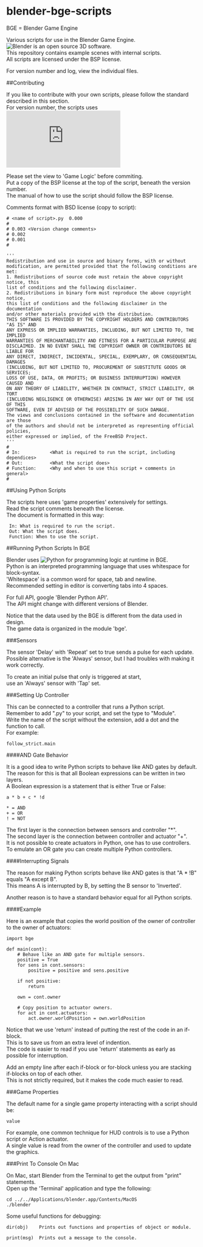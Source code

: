 blender-bge-scripts
===================

BGE = Blender Game Engine  

Various scripts for use in the Blender Game Engine.  
![Blender](http://www.blender.org/) is an open source 3D software.  
This repository contains example scenes with internal scripts.  
All scripts are licensed under the BSP license.  

For version number and log, view the individual files.  


##Contributing

If you like to contribute with your own scripts, please follow the standard described in this section.  
For version number, the scripts uses ![Angular Versioning Notation](http://isprogrammingeasy.blogspot.no/2012/08/angular-degrees-versioning-notation.html)  

Please set the view to 'Game Logic' before commiting.  
Put a copy of the BSP license at the top of the script, beneath the version number.  
The manual of how to use the script should follow the BSP license.  

Comments format with BSD license (copy to script):

    # <name of script>.py  0.000
    # 
    # 0.003 <Version change comments>
    # 0.002
    # 0.001
    #
    
    '''
    Redistribution and use in source and binary forms, with or without
    modification, are permitted provided that the following conditions are met:
    1. Redistributions of source code must retain the above copyright notice, this
    list of conditions and the following disclaimer.
    2. Redistributions in binary form must reproduce the above copyright notice,
    this list of conditions and the following disclaimer in the documentation
    and/or other materials provided with the distribution.
    THIS SOFTWARE IS PROVIDED BY THE COPYRIGHT HOLDERS AND CONTRIBUTORS "AS IS" AND
    ANY EXPRESS OR IMPLIED WARRANTIES, INCLUDING, BUT NOT LIMITED TO, THE IMPLIED
    WARRANTIES OF MERCHANTABILITY AND FITNESS FOR A PARTICULAR PURPOSE ARE
    DISCLAIMED. IN NO EVENT SHALL THE COPYRIGHT OWNER OR CONTRIBUTORS BE LIABLE FOR
    ANY DIRECT, INDIRECT, INCIDENTAL, SPECIAL, EXEMPLARY, OR CONSEQUENTIAL DAMAGES
    (INCLUDING, BUT NOT LIMITED TO, PROCUREMENT OF SUBSTITUTE GOODS OR SERVICES;
    LOSS OF USE, DATA, OR PROFITS; OR BUSINESS INTERRUPTION) HOWEVER CAUSED AND
    ON ANY THEORY OF LIABILITY, WHETHER IN CONTRACT, STRICT LIABILITY, OR TORT
    (INCLUDING NEGLIGENCE OR OTHERWISE) ARISING IN ANY WAY OUT OF THE USE OF THIS
    SOFTWARE, EVEN IF ADVISED OF THE POSSIBILITY OF SUCH DAMAGE.
    The views and conclusions contained in the software and documentation are those
    of the authors and should not be interpreted as representing official policies,
    either expressed or implied, of the FreeBSD Project.
    '''
    #
    # In:           <What is required to run the script, including dependices>
    # Out:          <What the script does>
    # Function:     <Why and when to use this script + comments in general>
    #

##Using Python Scripts

The scripts here uses 'game properties' extensively for settings.  
Read the script comments beneath the license.  
The document is formatted in this way:

     In: What is required to run the script.  
     Out: What the script does.  
     Function: When to use the script.  

##Running Python Scripts In BGE

Blender uses ![Python](http://www.python.org/) for programming logic at runtime in BGE.  
Python is an interpreted programming language that uses whitespace for block-syntax.  
'Whitespace' is a common word for space, tab and newline.  
Recommended setting in editor is converting tabs into 4 spaces.  

For full API, google 'Blender Python API'.  
The API might change with different versions of Blender.  

Notice that the data used by the BGE is different from the data used in design.  
The game data is organized in the module 'bge'.  

###Sensors

The sensor 'Delay' with 'Repeat' set to true sends a pulse for each update.  
Possible alternative is the 'Always' sensor, but I had troubles with making it work correctly.  

To create an initial pulse that only is triggered at start,  
use an 'Always' sensor with 'Tap' set.  

###Setting Up Controller

This can be connected to a controller that runs a Python script.  
Remember to add ".py" to your script, and set the type to "Module".  
Write the name of the script without the extension, add a dot and the function to call.  
For example:

    follow_strict.main

####AND Gate Behavior

It is a good idea to write Python scripts to behave like AND gates by default.  
The reason for this is that all Boolean expressions can be written in two layers.  
A Boolean expression is a statement that is either True or False:  

    a * b + c * !d
    
    * = AND
    + = OR
    ! = NOT
    
The first layer is the connection between sensors and controller "*".  
The second layer is the connection between controller and actuator "+".  
It is not possible to create actuators in Python, one has to use controllers.  
To emulate an OR gate you can create multiple Python controllers.  

####Interrupting Signals

The reason for making Python scripts behave like AND gates is that "A * !B" equals "A except B".  
This means A is interrupted by B, by setting the B sensor to 'Inverted'.  

Another reason is to have a standard behavior equal for all Python scripts.  

####Example

Here is an example that copies the world position of the owner of controller to the owner of actuators:  

    import bge
    
    def main(cont):
        # Behave like an AND gate for multiple sensors.
        positive = True
        for sens in cont.sensors:
            positive = positive and sens.positive
    
        if not positive:
            return
    
        own = cont.owner
        
        # Copy position to actuator owners.
        for act in cont.actuators:
            act.owner.worldPosition = own.worldPosition
            
Notice that we use 'return' instead of putting the rest of the code in an if-block.  
This is to save us from an extra level of indention.  
The code is easier to read if you use 'return' statements as early as possible for interruption.  

Add an empty line after each if-block or for-block unless you are stacking if-blocks on top of each other.  
This is not strictly required, but it makes the code much easier to read.  

###Game Properties

The default name for a single game property interacting with a script should be:

    value

For example, one common technique for HUD controls is to use a Python script or Action actuator.  
A single value is read from the owner of the controller and used to update the graphics.  

###Print To Console On Mac

On Mac, start Blender from the Terminal to get the output from "print" statements.  
Open up the 'Terminal' application and type the following:  

    cd ../../Applications/blender.app/Contents/MacOS
    ./blender
    
Some useful functions for debugging:

    dir(obj)    Prints out functions and properties of object or module.
    
    print(msg)  Prints out a message to the console.
    
